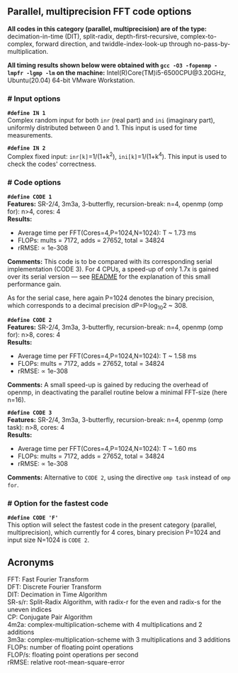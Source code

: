 ## Parallel, multiprecision FFT code options

__All codes in this category (parallel, multiprecision) are of the type:__ decimation-in-time (DIT), split-radix, depth-first-recursive, complex-to-complex,
forward direction, and twiddle-index-look-up through no-pass-by-multiplication.

__All timing results shown below were obtained with `gcc -O3 -fopenmp -lmpfr -lgmp -lm` on the machine:__ Intel(R)Core(TM)i5-&#8288;6500CPU@<!-- -->3.20GHz,
Ubuntu(20.04) 64-bit VMware Workstation.

### \# Input options

__`#define IN 1`__\
Complex random input for both `inr` (real part) and `ini` (imaginary part), uniformly distributed between 0 and 1. This input is used for time measurements.

__`#define IN 2`__\
Complex fixed input: `inr[k]`=1/(1+k<sup>2</sup>), `ini[k]`=1/(1+k<sup>4</sup>). This input is used to check the codes' correctness.

### \# Code options

__`#define CODE 1`__\
__Features:__ SR-2/4, 3m3a, 3-butterfly, recursion-break: n=4, openmp (omp for): n&gt;4, cores: 4\
__Results:__

* Average time per FFT(Cores=4,P=1024,N=1024): T ~ 1.73 ms
* FLOPs: mults = 7172, adds = 27652, total = 34824
* rRMSE: ∝ 1e-308

__Comments:__ This code is to be compared with its corresponding serial implementation (CODE 3). For 4 CPUs, a speed-up of only 1.7x is
gained over its serial version &mdash; see [README](/src/parallel/mp/README.md) for the explanation of this small performance gain.

As for the serial case, here again P=1024 denotes the binary precision, which corresponds to a decimal precision dP=P·log<sub>10</sub>2 ~ 308.

__`#define CODE 2`__\
__Features:__ SR-2/4, 3m3a, 3-butterfly, recursion-break: n=4, openmp (omp for): n&gt;8, cores: 4\
__Results:__

* Average time per FFT(Cores=4,P=1024,N=1024): T ~ 1.58 ms
* FLOPs: mults = 7172, adds = 27652, total = 34824
* rRMSE: ∝ 1e-308

__Comments:__ A small speed-up is gained by reducing the overhead of openmp, in deactivating the parallel routine below a minimal FFT-size (here n=16).

__`#define CODE 3`__\
__Features:__ SR-2/4, 3m3a, 3-butterfly, recursion-break: n=4, openmp (omp task): n&gt;8, cores: 4\
__Results:__

* Average time per FFT(Cores=4,P=1024,N=1024): T ~ 1.60 ms
* FLOPs: mults = 7172, adds = 27652, total = 34824
* rRMSE: ∝ 1e-308

__Comments:__ Alternative to `CODE 2`, using the directive `omp task` instead of `omp for`.

### \# Option for the fastest code

__`#define CODE 'F'`__\
This option will select the fastest code in the present category (parallel, multiprecision),
which currently for 4 cores, binary precision P=1024 and input size N=1024 is `CODE 2`.

## Acronyms
FFT: Fast Fourier Transform\
DFT: Discrete Fourier Transform\
DIT: Decimation in Time Algorithm\
SR-s/r: Split-Radix Algorithm, with radix-r for the even and radix-s for the uneven indices\
CP: Conjugate Pair Algorithm\
4m2a: complex-multiplication-scheme with 4 multiplications and 2 additions\
3m3a: complex-multiplication-scheme with 3 multiplications and 3 additions\
FLOPs: number of floating point operations\
FLOP/s: floating point operations per second\
rRMSE: relative root-mean-square-error
